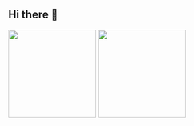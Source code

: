 ## Hi there 👋

<!--
**luunguyenthanhvu/luunguyenthanhvu** is a ✨ _special_ ✨ repository because its `README.md` (this file) appears on your GitHub profile.

Here are some ideas to get you started:

- 🔭 I’m currently working on ...
- 🌱 I’m currently learning ...
- 👯 I’m looking to collaborate on ...
- 🤔 I’m looking for help with ...
- 💬 Ask me about ...
- 📫 How to reach me: ...
- 😄 Pronouns: ...
- ⚡ Fun fact: ...
-->
<!-- ### 📚 Github Status -->
<p>
  <img src="https://github-readme-stats.vercel.app/api?username=tuan0919&show_icons=true&theme=tokyonight" height="175">
  <img src="https://github-readme-stats.vercel.app/api/top-langs/?username=tuan0919&layout=compact&theme=tokyonight&langs_count=10" height="175">
</p>
<!--
❤ Projects
<ul>
  <ol>
    <a href="https://tuan0919.github.io/bubble-animation/">
      ✅ bubble-animation
    </a>
   </ol>
   <ol>
    <a href="https://tuan0919.github.io/password-validation-check/">
      ✅ password-validation-check
    </a>
  </ol>
  <ol>
    <a href="https://tuan0919.github.io/neumorphism/">
      ✅ neumorphism
    </a>
  </ol>
  <ol>
    <a href="https://tuan0919.github.io/animated-magic-menu-indicator/">
      ✅ animated-magic-menu-indicator
    </a>
  </ol>
  <ol>
    <a href="https://tuan0919.github.io/dropdown-menu/">
      ✅ dropdown-menu
    </a>
  </ol>
  <ol>
    <a href="https://tuan0919.github.io/validator-form/">
      ✅ validator-form
    </a>
  </ol>
  <ol>
    <a href="https://tuan0919.github.io/toast-messages/">
      ✅ toast-messages
    </a>
  </ol>
  <ol>
    <a href="https://tuan0919.github.io/tabs-ui/">
      ✅ tabs-ui
    </a>
  </ol>
</ul><br/>

💻 Game
<p> 
  <img src="https://github.com/TamNguyenS/TamNguyenS/blob/output/github-contribution-grid-snake.svg" alt="huynhit24" /> 
</p>
-->
